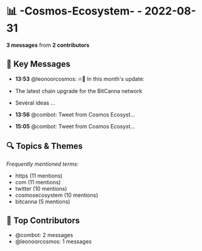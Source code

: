 # 📊 -Cosmos-Ecosystem- - 2022-08-31
**3 messages** from **2 contributors**

## 💬 Key Messages
- **13:53** @leonoorcosmos: 🔥📜 In this month's update: 

- The latest chain upgrade for the BitCanna network
- Several ideas ...
- **13:56** @combot: [‌‌‌‌‎⁠](https://twitter.com/CosmosEcosystem/status/1564975275695292421)Tweet from Cosmos Ecosyst...
- **15:05** @combot: [‌‌‌‌‎⁠](https://twitter.com/CosmosEcosystem/status/1564992639598051330)Tweet from Cosmos Ecosyst...

## 🔍 Topics & Themes
*Frequently mentioned terms:*
- https (11 mentions)
- com (11 mentions)
- twitter (10 mentions)
- cosmosecosystem (10 mentions)
- bitcanna (5 mentions)

## 👥 Top Contributors
- @combot: 2 messages
- @leonoorcosmos: 1 messages